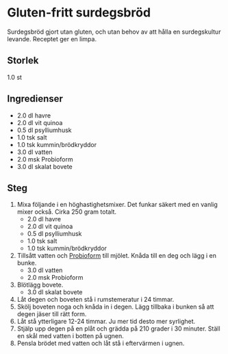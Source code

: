 # Gluten-fritt surdegsbröd
Surdegsbröd gjort utan gluten, och utan behov av att hålla en surdegskultur levande. Receptet ger en limpa.

## Storlek
1.0 st 

## Ingredienser
- 2.0 dl havre
- 2.0 dl vit quinoa
- 0.5 dl psylliumhusk
- 1.0 tsk salt
- 1.0 tsk kummin/brödkryddor
- 3.0 dl vatten
- 2.0 msk Probioform
- 3.0 dl skalat bovete


## Steg
1. Mixa följande i en höghastighetsmixer. Det funkar säkert med en vanlig mixer också. Cirka 250 gram totalt.
    - 2.0 dl havre
    - 2.0 dl vit quinoa
    - 0.5 dl psylliumhusk
    - 1.0 tsk salt
    - 1.0 tsk kummin/brödkryddor
2. Tillsått vatten och [Probioform](https://probioform.com/) till mjölet. Knåda till en deg och lägg i en bunke.
    - 3.0 dl vatten
    - 2.0 msk Probioform
3. Blötlägg bovete.
    - 3.0 dl skalat bovete
4. Låt degen och boveten stå i rumstemeratur i 24 timmar.
5. Skölj boveten noga och knåda in i degen. Lägg tillbaka i bunken så att degen jäser till rätt form.
6. Låt stå ytterligare 12-24 timmar. Ju mer tid desto mer syrlighet.
7. Stjälp upp degen på en plåt och grädda på 210 grader i 30 minuter. Ställ en skål med vatten i botten på ugnen.
8. Pensla brödet med vatten och låt stå i eftervärmen i ugnen.


